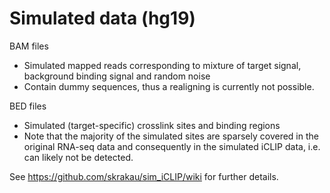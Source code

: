 # Simulated data (hg19)


BAM files

- Simulated mapped reads corresponding to mixture of target signal, background binding signal and random noise
- Contain dummy sequences, thus a realigning is currently not possible.


BED files

- Simulated (target-specific) crosslink sites and binding regions
- Note that the majority of the simulated sites are sparsely covered in the original RNA-seq data and consequently in the simulated iCLIP data, i.e. can likely not be detected.  

See https://github.com/skrakau/sim_iCLIP/wiki for further details.

